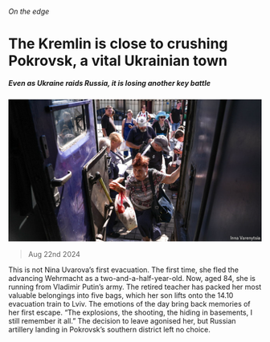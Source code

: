 ###### On the edge

# The Kremlin is close to crushing Pokrovsk, a vital Ukrainian town 

##### Even as Ukraine raids Russia, it is losing another key battle 

![image](images/20240824_EUP506.jpg) 

> Aug 22nd 2024 

This is not Nina Uvarova’s first evacuation. The first time, she fled the advancing Wehrmacht as a two-and-a-half-year-old. Now, aged 84, she is running from Vladimir Putin’s army. The retired teacher has packed her most valuable belongings into five bags, which her son lifts onto the 14.10 evacuation train to Lviv. The emotions of the day bring back memories of her first escape. “The explosions, the shooting, the hiding in basements, I still remember it all.” The decision to leave agonised her, but Russian artillery landing in Pokrovsk’s southern district left no choice.

